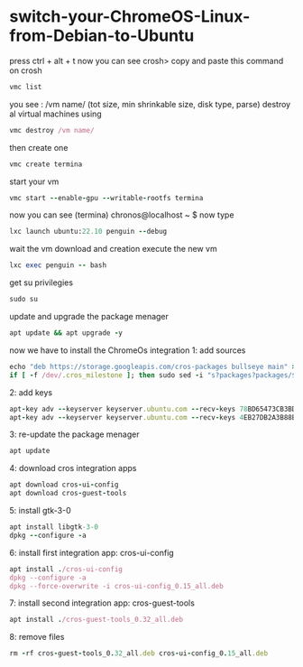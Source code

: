 # switch-your-ChromeOS-Linux-from-Debian-to-Ubuntu
press ctrl + alt + t
now you can see 
crosh> copy 
and paste this command on crosh
```ruby
vmc list   
```
you see : /vm name/ (tot size, min shrinkable size, disk type, parse)
destroy al virtual machines using
```ruby
vmc destroy /vm name/
```
then create one
```ruby
vmc create termina
```
start your vm
```ruby
vmc start --enable-gpu --writable-rootfs termina
```
now you can see
(termina) chronos@localhost ~ $ 
now type
```ruby
lxc launch ubuntu:22.10 penguin --debug
```
wait the vm download and creation
execute the new vm 
```ruby
lxc exec penguin -- bash
```
get su privilegies 
```ruby
sudo su
```
update and upgrade the package menager
```ruby
apt update && apt upgrade -y
```
now we have to install the ChromeOs integration
1: add sources
```ruby
echo "deb https://storage.googleapis.com/cros-packages bullseye main" > /etc/apt/sources.list.d/cros.list
if [ -f /dev/.cros_milestone ]; then sudo sed -i "s?packages?packages/$(cat /dev/.cros_milestone)?" /etc/apt/sources.list.d/cros.list; fi
```
2: add keys
```ruby
apt-key adv --keyserver keyserver.ubuntu.com --recv-keys 78BD65473CB3BD13
apt-key adv --keyserver keyserver.ubuntu.com --recv-keys 4EB27DB2A3B88B8B
```
3: re-update the package menager
```ruby
apt update
```
4: download cros integration apps
```ruby
apt download cros-ui-config
apt download cros-guest-tools
```
5: install gtk-3-0
```ruby
apt install libgtk-3-0
dpkg --configure -a
```
 6: install first integration app: cros-ui-config
```ruby
apt install ./cros-ui-config
dpkg --configure -a 
dpkg --force-overwrite -i cros-ui-config_0.15_all.deb 
```
7: install second integration app: cros-guest-tools
```ruby
apt install ./cros-guest-tools_0.32_all.deb
```
8: remove files
```ruby
rm -rf cros-guest-tools_0.32_all.deb cros-ui-config_0.15_all.deb 
```
